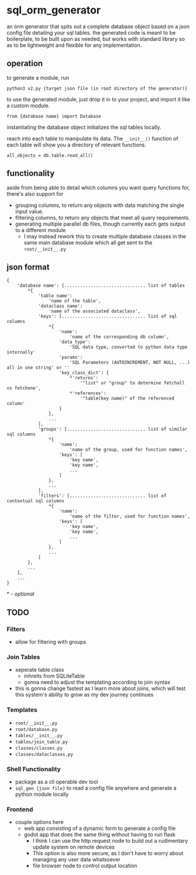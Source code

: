# sql_orm_generator
an orm generator that spits out a complete database object based on a json config file detailing your sql tables.
the generated code is meant to be boilerplate, to be built upon as needed, but works with standard library so as to be lightweight and flexible for any implementation.

## operation
to generate a module, run 

`python3 v2.py {target json file (in root directory of the generator)}`

to use the generated module, just drop it in to your project, and import it like a custom module.

`from {database name} import Database`

instantiating the database object initializes the sql tables locally.

reach into each table to manipulate its data. The `__init__()` function of each table will show you a directory of relevant functions.

`all_objects = db.table.read_all()`

## functionality
aside from being able to detail which columns you want query functions for, there's also support for
- grouping columns, to return any objects with data matching the single input value.
- filtering columns, to return any objects that meet all query requirements.
- generating multiple parallel db files, though currently each gets output to a different module
    - I may instead rework this to create multiple database classes in the same main database module which all get sent to the `root/__init__.py`

## json format
```
{
    'database name': [............................... list of tables
        *{
            'table name':
                'name of the table',
            'dataclass name':
                'name of the associated dataclass',
            'keys': [................................ list of sql columns
                *{
                    'name': 
                        'name of the corresponding db column',
                    'data_type':
                        'SQL data type, converted to python data type internally'
                    'params':
                        'SQL Parameters (AUTOINCREMENT, NOT NULL, ...) all in one string' or ''
                    'key_class_dict': {
                        *'returns':
                            '"list" or "group" to determine fetchall vs fetchone',
                        *'references':
                            '"table(key name)" of the referenced column'
                    }
                },
                ...
            ],
            'groups': [.............................. list of similar sql columns
                *{
                    'name': 
                        'name of the group, used for function names',
                    'keys': [
                        'key name',
                        'key name',
                        ...
                    ]
                },
                ...
            ],
            'filters': [............................. list of contextual sql columns
                *{
                    'name':
                        'name of the filter, used for function names',
                    'keys': [
                        'key name',
                        'key name',
                        ...
                    ]
                },
                ...
            ]
        },
        ...
    ],
    ...
}
```
\* - *optional*

## TODO
### Filters
- allow for filtering with groups

### Join Tables
- seperate table class
    - inhreits from SQLiteTable
    - gonna need to adjust the templating according to join syntax
- this is gonna change fastest as I learn more about joins, which will test this system's ability to grow as my dev journey continues

### Templates
- `root/__init__.py`
- `root/database.py`
- `tables/__init__.py`
- `tables/join_table.py`
- `classes/classes.py`
- `classes/dataclasses.py`

### Shell Functionality
- package as a cli operable dev tool
- `sql_gen {json file}` to read a config file anywhere and generate a python module locally

### Frontend
- couple options here
    - web app consisting of a dynamic form to generate a config file
    - godot app that does the same thing without having to run flask
        - I think I can use the http request node to build out a rudimentary update system on remote devices
        - This option is also more secure, as I don't have to worry about managing any user data whatsoever
        - file browser node to control output location
